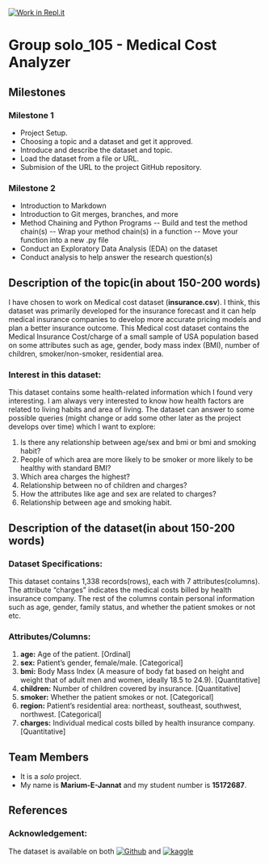 [![Work in Repl.it](https://classroom.github.com/assets/work-in-replit-14baed9a392b3a25080506f3b7b6d57f295ec2978f6f33ec97e36a161684cbe9.svg)](https://classroom.github.com/online_ide?assignment_repo_id=359548&assignment_repo_type=GroupAssignmentRepo)

# Group solo_105 - Medical Cost Analyzer

## Milestones
 
### Milestone 1
 - Project Setup. 
 - Choosing a topic and a dataset and get it approved.
 - Introduce and describe the dataset and topic.
 - Load the dataset from a file or URL.
 - Submision of the URL to the project GitHub repository.
 
 ### Milestone 2
 - Introduction to Markdown
 - Introduction to Git merges, branches, and more
 - Method Chaining and Python Programs
   -- Build and test the method chain(s)
   -- Wrap your method chain(s) in a function
   -- Move your function into a new .py file
 - Conduct an Exploratory Data Analysis (EDA) on the dataset
 - Conduct analysis to help answer the research question(s)

## Description of the topic(in about 150-200 words)

I have chosen to work on Medical cost dataset (**insurance.csv**). I think, this dataset was primarily developed for the insurance forecast and it can help medical insurance companies to develop more accurate pricing models and plan a better insurance outcome. This Medical cost dataset contains the Medical Insurance Cost/charge of a small sample of USA population based on some attributes such as age, gender, body mass index (BMI), number of children, smoker/non-smoker, residential area. 

### Interest in this dataset:
This dataset contains some health-related information which I found very interesting. I am always very interested to know how health factors are related to living habits and area of living. The dataset can answer to some possible queries (might change or add some other later as the project develops over time) which I want to explore:
1.	Is there any relationship between age/sex and bmi or bmi and smoking habit?
2.	People of which area are more likely to be smoker or more likely to be healthy with standard BMI?
3.	Which area charges the highest?
4.	Relationship between no of children and charges?
5.	How the attributes like age and sex are related to charges?
6.	Relationship between age and smoking habit.


## Description of the dataset(in about 150-200 words)

### Dataset Specifications:
This dataset contains 1,338 records(rows), each with 7 attributes(columns). The attribute “charges” indicates the medical costs billed by health insurance company. The rest of the columns contain personal information such as age, gender, family status, and whether the patient smokes or not etc.

### Attributes/Columns:
1.	**age:** Age of the patient. [Ordinal]
2.	**sex:** Patient’s gender, female/male. [Categorical]
3.	**bmi:** Body Mass Index (A measure of body fat based on height and weight that of adult men and women, ideally 18.5 to 24.9). [Quantitative]
4.	**children:** Number of children covered by insurance. [Quantitative]
5.	**smoker:** Whether the patient smokes or not. [Categorical]
6.	**region:** Patient’s residential area: northeast, southeast, southwest, northwest. [Categorical]
7.	**charges:** Individual medical costs billed by health insurance company. [Quantitative]


## Team Members

- It is a *solo* project.
- My name is **Marium-E-Jannat** and my student number is **15172687**. 


## References

### Acknowledgement: 
The dataset is available on both [![Github](https://github.githubassets.com/images/modules/logos_page/GitHub-Mark.png)](https://github.com/stedy/Machine-Learning-with-R-datasets) and [![kaggle](https://www.vectorlogo.zone/logos/kaggle/kaggle-ar21.svg)](https://www.kaggle.com/mirichoi0218/insurance/home)

